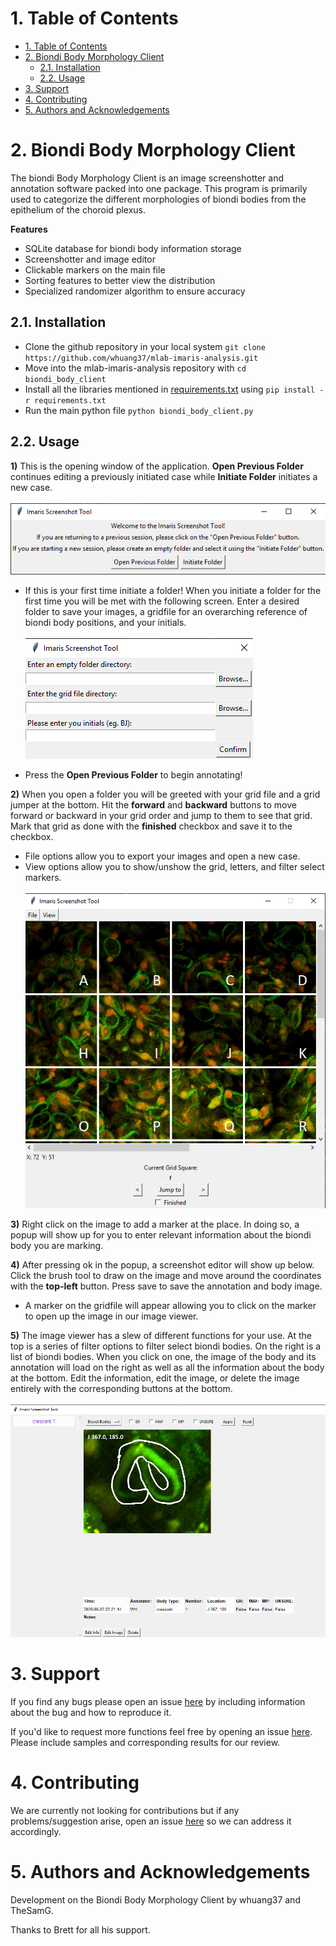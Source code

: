# 1. Table of Contents

- [1. Table of Contents](#1-table-of-contents)
- [2. Biondi Body Morphology Client](#2-biondi-body-morphology-client)
  - [2.1. Installation](#21-installation)
  - [2.2. Usage](#22-usage)
- [3. Support](#3-support)
- [4. Contributing](#4-contributing)
- [5. Authors and Acknowledgements](#5-authors-and-acknowledgements)

# 2. Biondi Body Morphology Client

The biondi Body Morphology Client is an image screenshotter and annotation software packed into one package. This program is primarily used to categorize the different morphologies of biondi bodies from the epithelium of the choroid plexus.

**Features**
- SQLite database for biondi body information storage
- Screenshotter and image editor
- Clickable markers on the main file
- Sorting features to better view the distribution
- Specialized randomizer algorithm to ensure accuracy


## 2.1. Installation

- Clone the github repository in your local system `git clone https://github.com/whuang37/mlab-imaris-analysis.git`
- Move into the mlab-imaris-analysis repository with `cd biondi_body_client`
- Install all the libraries mentioned in [requirements.txt](https://github.com/whuang37/biondi_body_client/blob/master/requirements.txt) using `pip install -r requirements.txt`
- Run the main python file `python biondi_body_client.py`


## 2.2. Usage
**1)** This is the opening window of the application. **Open Previous Folder** continues editing a previously initiated case while **Initiate Folder** initiates a new case. <br><br>
![github-small](screenshots/opening_window.png)

- If this is your first time initiate a folder! When you initiate a folder for the first time you will be met with the following screen. Enter a desired folder to save your images, a gridfile for an overarching reference of biondi body positions, and your initials. <br><br>
![github-small](screenshots/initiate_folder.png)

- Press the **Open Previous Folder** to begin annotating!

**2)** When you open a folder you will be greeted with your grid file and a grid jumper at the bottom. Hit the **forward** and **backward** buttons to move forward or backward in your grid order and jump to them to see that grid. Mark that grid as done with the **finished** checkbox and save it to the checkbox. 

- File options allow you to export your images and open a new case.
- View options allow you to show/unshow the grid, letters, and filter select markers.
<br><br>
![github-small](screenshots/grid_window.png)

**3)** Right click on the image to add a marker at the place. In doing so, a popup will show up for you to enter relevant information about the biondi body you are marking. 

**4)** After pressing ok in the popup, a screenshot editor will show up below. Click the brush tool to draw on the image and move around the coordinates with the **top-left** button. Press save to save the annotation and body image.

- A marker on the gridfile will appear allowing you to click on the marker to open up the image in our image viewer.

**5)** The image viewer has a slew of different functions for your use. At the top is a series of filter options to filter select biondi bodies. On the right is a list of biondi bodies. When you click on one, the image of the body and its annotation will load on the right as well as all the information about the body at the bottom. Edit the information, edit the image, or delete the image entirely with the corresponding buttons at the bottom. <br><br>
![github-small](screenshots/screenshot_viewer.png)

# 3. Support

If you find any bugs please open an issue [here](https://github.com/whuang37/biondi_body_client/issues/new) by including information about the bug and how to reproduce it.

If you'd like to request more functions feel free by opening an issue [here](https://github.com/whuang37/biondi_body_client/issues/new). Please include samples and corresponding results for our review.

# 4. Contributing

We are currently not looking for contributions but if any problems/suggestion arise, open an issue [here](https://github.com/whuang37/biondi_body_client/issues/new) so we can address it accordingly. 

# 5. Authors and Acknowledgements

Development on the Biondi Body Morphology Client by whuang37 and TheSamG.

Thanks to Brett for all his support.

